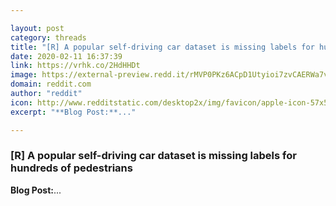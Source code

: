 ```yaml
---

layout: post
category: threads
title: "[R] A popular self-driving car dataset is missing labels for hundreds of pedestrians"
date: 2020-02-11 16:37:39
link: https://vrhk.co/2HdHHDt
image: https://external-preview.redd.it/rMVP0PKz6ACpD1Utyioi7zvCAERWa7v4M-WmzqzUAq8.jpg?width=1200&height=628.272251309&auto=webp&s=928271a20d0244603d1b0eee25a3b04e9c21dd7c
domain: reddit.com
author: "reddit"
icon: http://www.redditstatic.com/desktop2x/img/favicon/apple-icon-57x57.png
excerpt: "**Blog Post:**..."

---
```


### [R] A popular self-driving car dataset is missing labels for hundreds of pedestrians

**Blog Post:**...